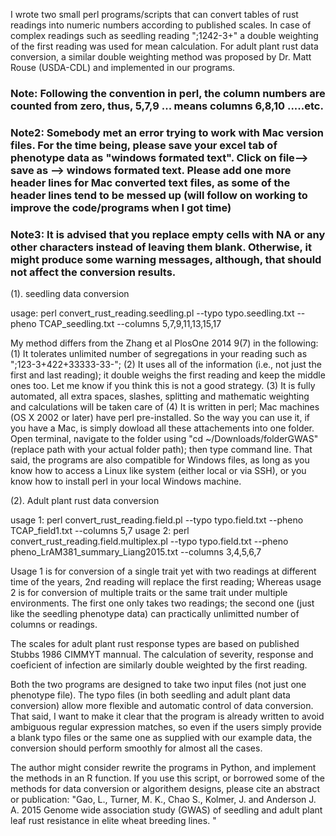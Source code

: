 I wrote two small perl programs/scripts that can convert tables of rust readings into numeric numbers according to published scales. In case of complex readings such as seedling reading ";1242-3+" a double weighting of the first reading was used for mean calculation. For adult plant rust data conversion, a similar double weighting method was proposed by Dr. Matt Rouse (USDA-CDL) and implemented in our programs.

### Note: Following the convention in perl, the column numbers are counted from zero, thus, 5,7,9 ... means columns 6,8,10 .....etc.
### Note2: Somebody met an error trying to work with Mac version files. For the time being, please save your excel tab of phenotype data as "windows formated text". Click on file--> save as --> windows formated text.  Please add one more header lines for Mac converted text files, as some of the header lines tend to be messed up (will follow on working to improve the code/programs when I got time)
### Note3: It is advised that you replace empty cells with NA or any other characters instead of leaving them blank. Otherwise, it might produce some warning messages, although, that should not affect the conversion results.




(1). seedling data conversion 

usage: perl convert_rust_reading.seedling.pl --typo typo.seedling.txt --pheno TCAP_seedling.txt --columns 5,7,9,11,13,15,17


My method differs from the Zhang et al PlosOne 2014 9(7) in the following:
(1) It tolerates unlimited number of segregations in your reading such as ";123-3+422+33333-33-";
(2) It uses all of the information (i.e., not just the first and last reading); it double weighs the first reading and keep the middle ones too. Let me know if you think this is not a good strategy.
(3) It is fully automated, all extra spaces, slashes, splitting and mathematic weighting and calculations will be taken care of
(4) It is written in perl; Mac machines (OS X 2002 or later) have perl pre-installed.  So the way you can use it, if you have a Mac, is simply dowload all these attachements into one folder. Open terminal, navigate to  the folder using "cd ~/Downloads/folderGWAS" (replace path with your actual folder path); then type command line. That said, the programs are also compatible for Windows files, as long as you know how to access a Linux like system (either local or via SSH), or you know how to install perl in your local Windows machine.

(2). Adult plant rust data conversion

usage 1: perl convert_rust_reading.field.pl --typo typo.field.txt --pheno TCAP_field1.txt --columns 5,7
usage 2: perl convert_rust_reading.field.multiplex.pl --typo typo.field.txt --pheno pheno_LrAM381_summary_Liang2015.txt  --columns 3,4,5,6,7

Usage 1 is for conversion of a single trait yet with two readings at different time of the years, 2nd reading will replace the first reading;  Whereas usage 2 is for conversion of multiple traits or the same trait under multiple environments. The first one only takes two readings; the second one (just like the seedling phenotype data) can practically unlimitted number of columns or readings.

The scales for adult plant rust response types are based on published Stubbs 1986 CIMMYT mannual. The calculation of severity, response and coeficient of infection are similarly double weighted by the first reading. 

Both the two programs are designed to take two input files (not just one phenotype file). The typo files (in both seedling and adult plant data conversion) allow more flexible and automatic control of data conversion. That said, I want to make it clear that the program is already written to avoid ambiguous regular expression matches, so even if the users simply provide a blank typo files or the same one as supplied with our example data, the conversion should perform smoothly for almost all the cases.

The author might consider rewrite the programs in Python, and implement the methods in an R function. If you use this script, or borrowed some of the methods for data conversion or algorithem designs, please cite an abstract or publication: "Gao, L., Turner, M. K., Chao S., Kolmer, J. and Anderson J. A. 2015 Genome wide association study (GWAS) of seedling and adult plant leaf rust resistance in elite wheat breeding lines. "

